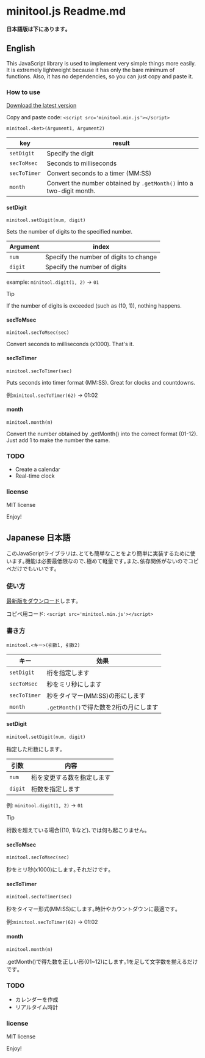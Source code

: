 # minitool.js Readme.md

**日本語版は下にあります｡**

## English

This JavaScript library is used to implement very simple things more easily. It is extremely lightweight because it has only the bare minimum of functions. Also, it has no dependencies, so you can just copy and paste it.

### How to use

[Download the latest version](https://github.com/missssssssssi-ms/minitool.js/releases)

Copy and paste code: `<script src='minitool.min.js'></script>`


`minitool.<ket>(Argument1, Argument2)`

| key | result |
| ---- | ---- |
| `setDigit` | Specify the digit |
| `secToMsec` | Seconds to milliseconds |
| `secToTimer` | Convert seconds to a timer (MM:SS) |
| `month` | Convert the number obtained by `.getMonth()` into a two-digit month. |

#### setDigit

`minitool.setDigit(num, digit)`

Sets the number of digits to the specified number.

| Argument | index |
| ---- | ---- |
| `num` | Specify the number of digits to change |
| `digit` | Specify the number of digits |

example: `minitool.digit(1, 2)` → `01`

>[!TIP]
If the number of digits is exceeded (such as (10, 1)), nothing happens.

#### secToMsec

`minitool.secToMsec(sec)`

Convert seconds to milliseconds (x1000). That's it.

#### secToTimer

`minitool.secToTimer(sec)`

Puts seconds into timer format (MM:SS). Great for clocks and countdowns.

例:`minitool.secToTimer(62)` → 01:02

#### month

`minitool.month(m)`

Convert the number obtained by .getMonth() into the correct format (01-12). Just add 1 to make the number the same.

### TODO

- Create a calendar
- Real-time clock

### license

MIT license

Enjoy!

## Japanese 日本語

このJavaScriptライブラリは､とても簡単なことをより簡単に実装するために使います｡機能は必要最低限なので､極めて軽量です｡また､依存関係がないのでコピペだけでもいいです｡

### 使い方

[最新版をダウンロード](https://github.com/missssssssssi-ms/minitool.js/releases)します｡

コピペ用コード: `<script src='minitool.min.js'></script>`

### 書き方

`minitool.<キー>(引数1, 引数2)`

| キー | 効果 |
| ---- | ---- |
| `setDigit` | 桁を指定します |
| `secToMsec` | 秒をミリ秒にします |
| `secToTimer` | 秒をタイマー(MM:SS)の形にします |
| `month` | `.getMonth()`で得た数を2桁の月にします |

#### setDigit

`minitool.setDigit(num, digit)`

指定した桁数にします｡

| 引数 | 内容 |
| ---- | ---- |
| `num` | 桁を変更する数を指定します |
| `digit` | 桁数を指定します |

例: `minitool.digit(1, 2)` → `01`

>[!TIP]
桁数を超えている場合((10, 1)など)､では何も起こりません｡

#### secToMsec

`minitool.secToMsec(sec)`

秒をミリ秒(x1000)にします｡それだけです｡

#### secToTimer

`minitool.secToTimer(sec)`

秒をタイマー形式(MM:SS)にします｡時計やカウントダウンに最適です｡

例:`minitool.secToTimer(62)` → 01:02

#### month

`minitool.month(m)`

.getMonth()で得た数を正しい形(01~12)にします｡1を足して文字数を揃えるだけです｡

### TODO

- カレンダーを作成
- リアルタイム時計

### license

MIT license

Enjoy!
